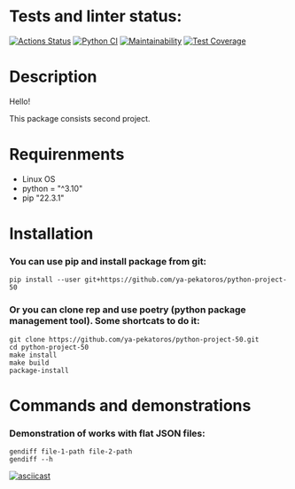 # Tests and linter status:
[![Actions Status](https://github.com/ya-pekatoros/python-project-50/workflows/hexlet-check/badge.svg)](https://github.com/ya-pekatoros/python-project-50/actions)
[![Python CI](https://github.com/ya-pekatoros/python-project-50/actions/workflows/pyci.yml/badge.svg)](https://github.com/ya-pekatoros/python-project-50/actions/workflows/pyci.yml)
[![Maintainability](https://api.codeclimate.com/v1/badges/24e1c9e1a3d7156eb81c/maintainability)](https://codeclimate.com/github/ya-pekatoros/python-project-50/maintainability)
[![Test Coverage](https://api.codeclimate.com/v1/badges/24e1c9e1a3d7156eb81c/test_coverage)](https://codeclimate.com/github/ya-pekatoros/python-project-50/test_coverage)

# Description

Hello!

This package consists second project.

# Requirenments

* Linux OS
* python = "^3.10"
* pip "22.3.1"

# Installation

### You can use pip and install package from git:

    pip install --user git+https://github.com/ya-pekatoros/python-project-50

### Or you can clone rep and use poetry (python package management tool). Some shortcats to do it:

    git clone https://github.com/ya-pekatoros/python-project-50.git
    cd python-project-50
    make install
    make build
    package-install

# Commands and demonstrations

### Demonstration of works with flat JSON files:

    gendiff file-1-path file-2-path
    gendiff --h
[![asciicast](https://asciinema.org/a/rfxqj9S1eyyWUbVbZREy7QXNR.svg)](https://asciinema.org/a/rfxqj9S1eyyWUbVbZREy7QXNR)